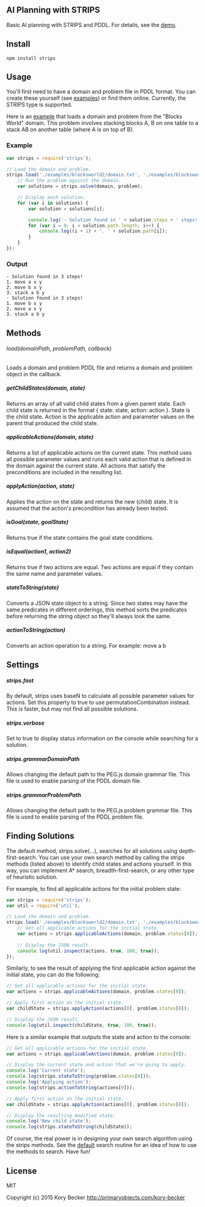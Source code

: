 ﻿AI Planning with STRIPS
--------

Basic AI planning with STRIPS and PDDL. For details, see the [demo](https://github.com/primaryobjects/strips).

## Install

```
npm install strips
```

## Usage

You'll first need to have a domain and problem file in PDDL format. You can create these yourself (see [examples](https://github.com/primaryobjects/strips/tree/master/examples)) or find them online. Currently, the STRIPS type is supported.

Here is an [example](https://github.com/primaryobjects/strips/blob/master/examples/blocksworld2/problem.txt) that loads a domain and problem from the "Blocks World" domain. This problem involves stacking blocks A, B on one table to a stack AB on another table (where A is on top of B).

### Example

```javascript
var strips = require('strips');

// Load the domain and problem.
strips.load('./examples/blocksworld2/domain.txt', './examples/blocksworld2/problem.txt', function(domain, problem) {
    // Run the problem against the domain.
    var solutions = strips.solve(domain, problem);

    // Display each solution.
    for (var i in solutions) {
        var solution = solutions[i];

        console.log('- Solution found in ' + solution.steps + ' steps!');
        for (var i = 0; i < solution.path.length; i++) {
            console.log((i + 1) + '. ' + solution.path[i]);
        }        
    }
});
```

### Output

```
- Solution found in 3 steps!
1. move a x y
2. move b x y
3. stack a b y
- Solution found in 3 steps!
1. move b x y
2. move a x y
3. stack a b y
```

## Methods

###### load(domainPath, problemPath, callback)

Loads a domain and problem PDDL file and returns a domain and problem object in the callback.

##### getChildStates(domain, state)

Returns an array of all valid child states from a given parent state. Each child state is returned in the format { state: state, action: action }. State is the child state. Action is the applicable action and parameter values on the parent that produced the child state.

##### applicableActions(domain, state)

Returns a list of applicable actions on the current state. This method uses all possible parameter values and runs each valid action that is defined in the domain against the current state. All actions that satisfy the preconditions are included in the resulting list.

##### applyAction(action, state)

Applies the action on the state and returns the new (child) state. It is assumed that the action's precondition has already been tested.

##### isGoal(state, goalState)

Returns true if the state contains the goal state conditions.

##### isEqual(action1, action2)

Returns true if two actions are equal. Two actions are equal if they contain the same name and parameter values.

##### stateToString(state)

Converts a JSON state object to a string. Since two states may have the same predicates in different orderings, this method sorts the predicates before returning the string object so they'll always look the same.

##### actionToString(action)

Converts an action operation to a string. For example: move a b

## Settings

##### strips.fast

By default, strips uses baseN to calculate all possible parameter values for actions. Set this property to true to use permutationCombination instead. This is faster, but may not find all possible solutions.

##### strips.verbose

Set to true to display status information on the console while searching for a solution.

##### strips.grammarDomainPath

Allows changing the default path to the PEG.js domain grammar file. This file is used to enable parsing of the PDDL domain file.

##### strips.grammarProblemPath

Allows changing the default path to the PEG.js problem grammar file. This file is used to enable parsing of the PDDL problem file.

## Finding Solutions

The default method, strips.solve(...), searches for all solutions using depth-first-search. You can use your own search method by calling the strips methods (listed above) to identify child states and actions yourself. In this way, you can implement A* search, breadth-first-search, or any other type of heuristic solution.

For example, to find all applicable actions for the initial problem state:

```javascript
var strips = require('strips');
var util = require('util');

// Load the domain and problem.
strips.load('./examples/blocksworld2/domain.txt', './examples/blocksworld2/problem.txt', function(domain, problem) {
	// Get all applicable actions for the initial state.
	var actions = strips.applicableActions(domain, problem.states[0]);
	
	// Display the JSON result.
	console.log(util.inspect(actions, true, 100, true));
});
```

Similarly, to see the result of applying the first applicable action against the initial state, you can do the following:

```javascript
// Get all applicable actions for the initial state.
var actions = strips.applicableActions(domain, problem.states[0]);

// Apply first action on the initial state.
var childState = strips.applyAction(actions[0], problem.states[0]);

// Display the JSON result.
console.log(util.inspect(childState, true, 100, true));
```

Here is a similar example that outputs the state and action to the console:

```javascript
// Get all applicable actions for the initial state.
var actions = strips.applicableActions(domain, problem.states[0]);

// Display the current state and action that we're going to apply.
console.log('Current state');
console.log(strips.stateToString(problem.states[0]));
console.log('Applying action');
console.log(strips.actionToString(actions[0]));

// Apply first action on the initial state.
var childState = strips.applyAction(actions[0], problem.states[0]);

// Display the resulting modified state.
console.log('New child state');
console.log(strips.stateToString(childState));
```

Of course, the real power is in designing your own search algorithm using the strips methods. See the [default](https://github.com/primaryobjects/strips/blob/master/strips/strips.js#L440) search routine for an idea of how to use the methods to search. Have fun!

License
----

MIT

Copyright (c) 2015 Kory Becker
http://primaryobjects.com/kory-becker
